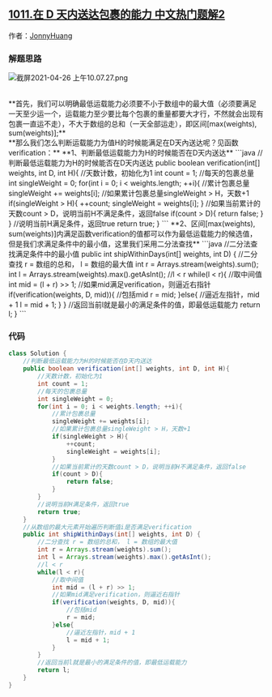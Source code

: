 ## [1011.在 D 天内送达包裹的能力 中文热门题解2](https://leetcode.cn/problems/capacity-to-ship-packages-within-d-days/solutions/100000/java-er-fen-cha-zhao-zhu-shi-ban-qing-xi-7f7b)

作者：[JonnyHuang](https://leetcode.cn/u/JonnyHuang)
### 解题思路
![截屏2021-04-26 上午10.07.27.png](https://pic.leetcode-cn.com/1619402863-zoQNTO-%E6%88%AA%E5%B1%8F2021-04-26%20%E4%B8%8A%E5%8D%8810.07.27.png)

<br>
**首先，我们可以明确最低运载能力必须要不小于数组中的最大值（必须要满足一天至少运一个，运载能力至少要比每个包裹的重量都要大才行，不然就会出现有包裹一直运不走），不大于数组的总和（一天全部运走），即区间[max(weights), sum(weights)];**
<br>
**那么我们怎么判断运载能力为值H的时候能满足在D天內送达呢？见函数verification：**
**1、判断最低运载能力为H的时候能否在D天内送达**
```java
//判断最低运载能力为H的时候能否在D天内送达
public boolean verification(int[] weights, int D, int H){
    //天数计数，初始化为1
    int count = 1;
    //每天的包裹总量
    int singleWeight = 0;
    for(int i = 0; i < weights.length; ++i){
        //累计包裹总量
        singleWeight += weights[i];
        //如果累计包裹总量singleWeight > H，天数+1
        if(singleWeight > H){
            ++count;
            singleWeight = weights[i];
        }
        //如果当前累计的天数count > D，说明当前H不满足条件，返回false
        if(count > D){
            return false;
        }
    }
    //说明当前H满足条件，返回true
    return true;
}
```
**2、区间[max(weights), sum(weights)]内满足函数verification的值都可以作为最低运载能力的候选值，但是我们求满足条件中的最小值，这里我们采用二分法查找**
```java
//二分法查找满足条件中的最小值
public int shipWithinDays(int[] weights, int D) {
    //二分查找 r = 数组的总和， l = 数组的最大值
    int r = Arrays.stream(weights).sum();
    int l = Arrays.stream(weights).max().getAsInt();
    //l < r
    while(l < r){
        //取中间值
        int mid = (l + r) >> 1;
        //如果mid满足verification，则逼近右指针
        if(verification(weights, D, mid)){
            //包括mid
            r = mid;
        }else{
            //逼近左指针，mid + 1
            l = mid + 1;
        }
    }
    //返回当前l就是最小的满足条件的值，即最低运载能力
    return l;
}
```


### 代码

```java
class Solution {
    //判断最低运载能力为H的时候能否在D天内送达
    public boolean verification(int[] weights, int D, int H){
        //天数计数，初始化为1
        int count = 1;
        //每天的包裹总量
        int singleWeight = 0;
        for(int i = 0; i < weights.length; ++i){
            //累计包裹总量
            singleWeight += weights[i];
            //如果累计包裹总量singleWeight > H，天数+1
            if(singleWeight > H){
                ++count;
                singleWeight = weights[i];
            }
            //如果当前累计的天数count > D，说明当前H不满足条件，返回false
            if(count > D){
                return false;
            }
        }
        //说明当前H满足条件，返回true
        return true;
    }
    //从数组的最大元素开始遍历判断值i是否满足verification
    public int shipWithinDays(int[] weights, int D) {
        //二分查找 r = 数组的总和， l = 数组的最大值
        int r = Arrays.stream(weights).sum();
        int l = Arrays.stream(weights).max().getAsInt();
        //l < r
        while(l < r){
            //取中间值
            int mid = (l + r) >> 1;
            //如果mid满足verification，则逼近右指针
            if(verification(weights, D, mid)){
                //包括mid
                r = mid;
            }else{
                //逼近左指针，mid + 1
                l = mid + 1;
            }
        }
        //返回当前l就是最小的满足条件的值，即最低运载能力
        return l;
    }
}
```